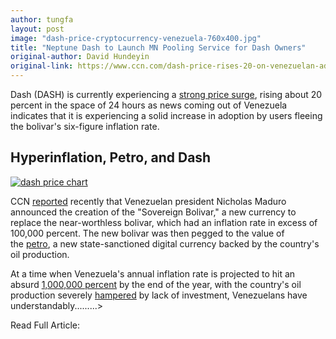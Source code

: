 ```yaml
---
author: tungfa
layout: post
image: "dash-price-cryptocurrency-venezuela-760x400.jpg"
title: "Neptune Dash to Launch MN Pooling Service for Dash Owners"
original-author: David Hundeyin
original-link: https://www.ccn.com/dash-price-rises-20-on-venezuelan-adoption-push/
---
```




Dash (DASH) is currently experiencing a [strong price surge](http://ccn.com/dash-price), rising about 20 percent in the space of 24 hours as news coming out of Venezuela indicates that it is experiencing a solid increase in adoption by users fleeing the bolivar's six-figure inflation rate.

Hyperinflation, Petro, and Dash
-------------------------------

[![dash price chart](https://248qms3nhmvl15d4ne1i4pxl-wpengine.netdna-ssl.com/wp-content/uploads/2018/08/dash-price-aug28.png)](https://248qms3nhmvl15d4ne1i4pxl-wpengine.netdna-ssl.com/wp-content/uploads/2018/08/dash-price-aug28.png "Dash Price Rises 20% on Venezuelan Adoption Push")

CCN [reported](https://www.ccn.com/venezuelas-central-bank-launches-android-app-to-convert-bolivars-to-petro-pegged-currency/) recently that Venezuelan president Nicholas Maduro announced the creation of the "Sovereign Bolivar," a new currency to  replace the near-worthless bolivar, which had an inflation rate in excess of 100,000 percent. The new bolivar was then pegged to the value of the [petro](http://ccn.com/tag/petro), a new state-sanctioned digital currency backed by the country's oil production.

At a time when Venezuela's annual inflation rate is projected to hit an absurd [1,000,000 percent](https://www.ft.com/content/372e7566-8eeb-11e8-b639-7680cedcc421) by the end of the year, with the country's oil production severely [hampered](https://www.ft.com/content/f9cbaec8-4c96-11e8-8a8e-22951a2d8493) by lack of investment, Venezuelans have understandably.........>

Read Full Article:
